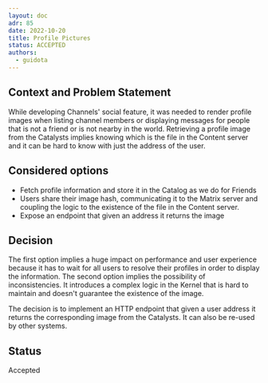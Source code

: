 ```yaml
---
layout: doc
adr: 85
date: 2022-10-20
title: Profile Pictures
status: ACCEPTED
authors:
  - guidota
---
```


## Context and Problem Statement

While developing Channels' social feature, it was needed to render profile images when listing channel members or displaying messages for people that is not a friend or is not nearby in the world.
Retrieving a profile image from the Catalysts implies knowing which is the file in the Content server and it can be hard to know with just the address of the user.

## Considered options

- Fetch profile information and store it in the Catalog as we do for Friends
- Users share their image hash, communicating it to the Matrix server and coupling the logic to the existence of the file in the Content server.
- Expose an endpoint that given an address it returns the image

## Decision

The first option implies a huge impact on performance and user experience because it has to wait for all users to resolve their profiles in order to display the information.
The second option implies the possibility of inconsistencies. It introduces a complex logic in the Kernel that is hard to maintain and doesn't guarantee the existence of the image.

The decision is to implement an HTTP endpoint that given a user address it returns the corresponding image from the Catalysts. It can also be re-used by other systems.

## Status

Accepted

